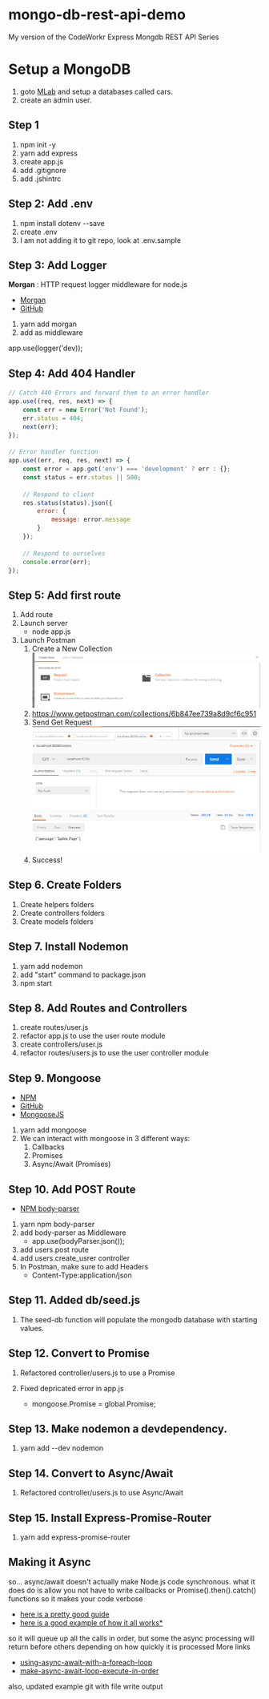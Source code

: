 # mongo-db-rest-api-demo
My version  of the CodeWorkr Express Mongdb REST API Series

# Setup a MongoDB

1. goto [MLab](https://mlab.com/) and setup a databases called cars.
1. create an admin user.

## Step 1

1. npm init -y
1. yarn add express
1. create app.js
1. add .gitignore
1. add .jshintrc

## Step 2: Add .env

1. npm install dotenv --save
1. create .env
1. I am not adding it to git repo, look at .env.sample

## Step 3: Add Logger

**Morgan** : HTTP request logger middleware for node.js

* [Morgan](https://www.npmjs.com/package/morgan)
* [GitHub](https://github.com/expressjs/morgan)

1. yarn add morgan
1. add as middleware

app.use(logger('dev));

## Step 4: Add 404 Handler

```javascript
// Catch 440 Errors and forward them to an error handler 
app.use((req, res, next) => {
    const err = new Error('Not Found');
    err.status = 404;
    next(err);
});

// Error handler function
app.use((err, req, res, next) => {
    const error = app.get('env') === 'development' ? err : {};
    const status = err.status || 500;

    // Respond to client
    res.status(status).json({
        error: {
            message: error.message
        }
    });

    // Respond to ourselves
    console.error(err);
});
```

## Step 5: Add first route

1. Add route
1. Launch server
    * node app.js
1. Launch Postman
    1. Create a New Collection
    ![Create a new Collection](/docs/postman-step1.PNG)
    1. https://www.getpostman.com/collections/6b847ee739a8d9cf6c951
    1. Send Get Request
    ![Get Request](/docs/postman-get-index.PNG)
    1. Success!

## Step 6. Create Folders

1. Create helpers folders
1. Create controllers folders
1. Create models folders

## Step 7. Install Nodemon

1. yarn add nodemon
1. add "start" command to package.json
1. npm start

## Step 8. Add Routes and Controllers

1. create routes/user.js
1. refactor app.js to use the user route module
1. create controllers/user.js
1. refactor routes/users.js to use the user controller module

## Step 9. Mongoose

* [NPM](https://www.npmjs.com/package/mongoose)
* [GitHub](https://github.com/Automattic/mongoose1)
* [MongooseJS](http://mongoosejs.com/)

1. yarn add mongoose
1. We can interact with mongoose in 3 different ways:
    1. Callbacks
    1. Promises
    1. Async/Await (Promises)

## Step 10. Add POST Route

* [NPM body-parser](https://www.npmjs.com/package/body-parser)

1. yarn npm body-parser
1. add body-parser as Middleware
    * app.use(bodyParser.json());
1. add users.post route
1. add users.create_usrer controller
1. In Postman, make sure to add Headers
    * Content-Type:application/json

## Step 11. Added db/seed.js

1. The seed-db function will populate the mongodb database with starting values.

## Step 12. Convert to Promise

1. Refactored controller/users.js to use a Promise

1. Fixed depricated error in app.js
    * mongoose.Promise = global.Promise;

## Step 13. Make nodemon a devdependency.

1. yarn add --dev nodemon

## Step 14. Convert to Async/Await

1. Refactored controller/users.js to use Async/Await

## Step 15. Install Express-Promise-Router

1. yarn add express-promise-router

## Making it Async

so... async/await doesn't actually make Node.js code synchronous.
what it does do is allow you not have to write callbacks or Promise().then().catch() functions
so it makes your code verbose

* [here is a pretty good guide](http://thecodebarbarian.com/80-20-guide-to-async-await-in-node.js.html)
* [here is a good example of how it all works*](https://gist.github.com/license2e/04a787e9e1c0d2d0cfe23797ddaafbbc)

so it will queue up all the calls in order, but some the async processing will return before others depending on how quickly it is processed
More links
* [using-async-await-with-a-foreach-loop](https://stackoverflow.com/questions/37576685/using-async-await-with-a-foreach-loop)
* [make-async-await-loop-execute-in-order](https://stackoverflow.com/questions/35632531/make-async-await-loop-execute-in-order)

also, updated example git with file write output